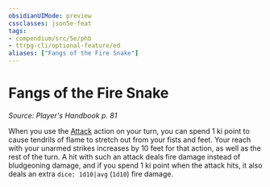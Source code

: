 ```yaml
---
obsidianUIMode: preview
cssclasses: json5e-feat
tags:
- compendium/src/5e/phb
- ttrpg-cli/optional-feature/ed
aliases: ["Fangs of the Fire Snake"]
---
```

# Fangs of the Fire Snake
*Source: Player's Handbook p. 81*  

When you use the [Attack](/compendium/rules/actions.md#Attack) action on your turn, you can spend 1 ki point to cause tendrils of flame to stretch out from your fists and feet. Your reach with your unarmed strikes increases by 10 feet for that action, as well as the rest of the turn. A hit with such an attack deals fire damage instead of bludgeoning damage, and if you spend 1 ki point when the attack hits, it also deals an extra `dice: 1d10|avg` (`1d10`) fire damage.
